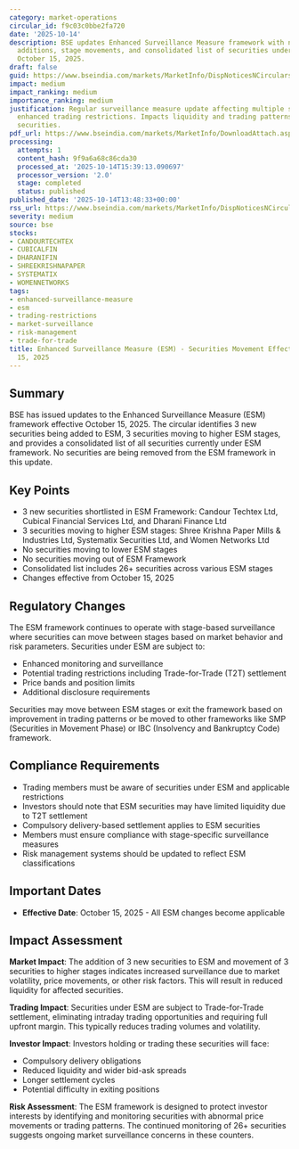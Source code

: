 ```yaml
---
category: market-operations
circular_id: f9c03c0bbe2fa720
date: '2025-10-14'
description: BSE updates Enhanced Surveillance Measure framework with new securities
  additions, stage movements, and consolidated list of securities under ESM effective
  October 15, 2025.
draft: false
guid: https://www.bseindia.com/markets/MarketInfo/DispNoticesNCirculars.aspx?Noticeid={44615AF6-9B41-484B-AAD1-384338C65CEE}&noticeno=20251014-46&dt=10/14/2025&icount=46&totcount=59&flag=0
impact: medium
impact_ranking: medium
importance_ranking: medium
justification: Regular surveillance measure update affecting multiple securities with
  enhanced trading restrictions. Impacts liquidity and trading patterns for listed
  securities.
pdf_url: https://www.bseindia.com/markets/MarketInfo/DownloadAttach.aspx?id=20251014-46&attachedId=c2c6674b-c06b-4445-844b-36b2dd584276
processing:
  attempts: 1
  content_hash: 9f9a6a68c86cda30
  processed_at: '2025-10-14T15:39:13.090697'
  processor_version: '2.0'
  stage: completed
  status: published
published_date: '2025-10-14T13:48:33+00:00'
rss_url: https://www.bseindia.com/markets/MarketInfo/DispNoticesNCirculars.aspx?Noticeid={44615AF6-9B41-484B-AAD1-384338C65CEE}&noticeno=20251014-46&dt=10/14/2025&icount=46&totcount=59&flag=0
severity: medium
source: bse
stocks:
- CANDOURTECHTEX
- CUBICALFIN
- DHARANIFIN
- SHREEKRISHNAPAPER
- SYSTEMATIX
- WOMENNETWORKS
tags:
- enhanced-surveillance-measure
- esm
- trading-restrictions
- market-surveillance
- risk-management
- trade-for-trade
title: Enhanced Surveillance Measure (ESM) - Securities Movement Effective October
  15, 2025
---
```


## Summary

BSE has issued updates to the Enhanced Surveillance Measure (ESM) framework effective October 15, 2025. The circular identifies 3 new securities being added to ESM, 3 securities moving to higher ESM stages, and provides a consolidated list of all securities currently under ESM framework. No securities are being removed from the ESM framework in this update.

## Key Points

- 3 new securities shortlisted in ESM Framework: Candour Techtex Ltd, Cubical Financial Services Ltd, and Dharani Finance Ltd
- 3 securities moving to higher ESM stages: Shree Krishna Paper Mills & Industries Ltd, Systematix Securities Ltd, and Women Networks Ltd
- No securities moving to lower ESM stages
- No securities moving out of ESM Framework
- Consolidated list includes 26+ securities across various ESM stages
- Changes effective from October 15, 2025

## Regulatory Changes

The ESM framework continues to operate with stage-based surveillance where securities can move between stages based on market behavior and risk parameters. Securities under ESM are subject to:

- Enhanced monitoring and surveillance
- Potential trading restrictions including Trade-for-Trade (T2T) settlement
- Price bands and position limits
- Additional disclosure requirements

Securities may move between ESM stages or exit the framework based on improvement in trading patterns or be moved to other frameworks like SMP (Securities in Movement Phase) or IBC (Insolvency and Bankruptcy Code) framework.

## Compliance Requirements

- Trading members must be aware of securities under ESM and applicable restrictions
- Investors should note that ESM securities may have limited liquidity due to T2T settlement
- Compulsory delivery-based settlement applies to ESM securities
- Members must ensure compliance with stage-specific surveillance measures
- Risk management systems should be updated to reflect ESM classifications

## Important Dates

- **Effective Date**: October 15, 2025 - All ESM changes become applicable

## Impact Assessment

**Market Impact**: The addition of 3 new securities to ESM and movement of 3 securities to higher stages indicates increased surveillance due to market volatility, price movements, or other risk factors. This will result in reduced liquidity for affected securities.

**Trading Impact**: Securities under ESM are subject to Trade-for-Trade settlement, eliminating intraday trading opportunities and requiring full upfront margin. This typically reduces trading volumes and volatility.

**Investor Impact**: Investors holding or trading these securities will face:
- Compulsory delivery obligations
- Reduced liquidity and wider bid-ask spreads
- Longer settlement cycles
- Potential difficulty in exiting positions

**Risk Assessment**: The ESM framework is designed to protect investor interests by identifying and monitoring securities with abnormal price movements or trading patterns. The continued monitoring of 26+ securities suggests ongoing market surveillance concerns in these counters.